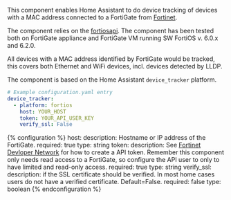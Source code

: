 
This component enables Home Assistant to do device tracking of devices with a MAC address connected to a FortiGate from [Fortinet](https://www.fortinet.com).

The component relies on the [fortiosapi](https://pypi.org/project/fortiosapi/).
The component has been tested both on FortiGate appliance and FortiGate VM running SW FortiOS v. 6.0.x and 6.2.0.

All devices with a MAC address identified by FortiGate would be tracked, this covers both Ethernet and WiFi devices, incl. devices detected by LLDP.

The component is based on the Home Assistant `device_tracker` platform.

```yaml
# Example configuration.yaml entry
device_tracker:
  - platform: fortios
    host: YOUR_HOST
    token: YOUR_API_USER_KEY
    verify_ssl: False
```

{% configuration %}
host:
    description: Hostname or IP address of the FortiGate.
    required: true
    type: string
token:
    description: See [Fortinet Devloper Network](https://fndn.fortinet.com) for how to create a API token. Remember this component only needs read access to a FortiGate, so configure the API user to only to have limited and read-only access.
    required: true
    type: string
  verify_ssl:
    description: if the SSL certificate should be verified. In most home cases users do not have a verified certificate. Default=False.
    required: false
    type: boolean
{% endconfiguration %}
